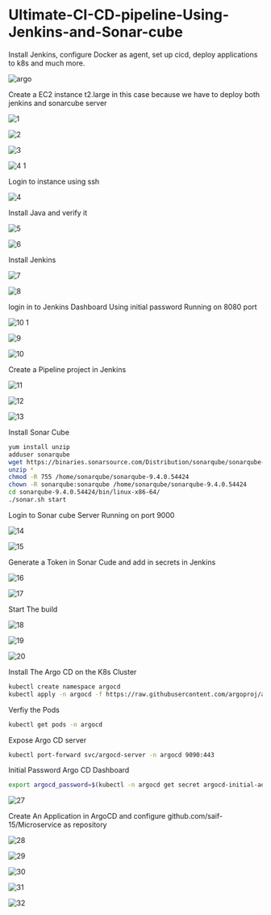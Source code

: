 # Ultimate-CI-CD-pipeline-Using-Jenkins-and-Sonar-cube
Install Jenkins, configure Docker as agent, set up cicd, deploy applications to k8s and much more.

![argo](https://github.com/saif-15/Ultimate-CI-CD-pipeline-Using-Jenkins-and-Sonar-cube/assets/46129194/ee363fdd-5dbc-420b-b6f2-e03d401287e4)


Create a EC2 instance t2.large in this case because we have to deploy both jenkins and sonarcube server

![1](https://github.com/saif-15/Ultimate-CI-CD-pipeline-Using-Jenkins-and-Sonar-cube/assets/46129194/17058cc9-cd92-4236-9db7-0c64bd48f0a2)

![2](https://github.com/saif-15/Ultimate-CI-CD-pipeline-Using-Jenkins-and-Sonar-cube/assets/46129194/ae9a2823-78fb-4148-a72e-86310550a838)

![3](https://github.com/saif-15/Ultimate-CI-CD-pipeline-Using-Jenkins-and-Sonar-cube/assets/46129194/a9e504a8-2909-48c3-b0c4-9429dca3c64e)

![4 1](https://github.com/saif-15/Ultimate-CI-CD-pipeline-Using-Jenkins-and-Sonar-cube/assets/46129194/d70cb8cc-53e9-4904-bb00-fc9844151538)

Login to instance using ssh

![4](https://github.com/saif-15/Ultimate-CI-CD-pipeline-Using-Jenkins-and-Sonar-cube/assets/46129194/ad9d0b66-caec-4d22-aa3e-f32a12796bdf)

Install Java and verify it

![5](https://github.com/saif-15/Ultimate-CI-CD-pipeline-Using-Jenkins-and-Sonar-cube/assets/46129194/70b11b60-735a-48b8-9b74-1dc62db6adee)

![6](https://github.com/saif-15/Ultimate-CI-CD-pipeline-Using-Jenkins-and-Sonar-cube/assets/46129194/ca5a2dc7-3f5b-4d80-b7ed-c04922580dbd)

Install Jenkins 

![7](https://github.com/saif-15/Ultimate-CI-CD-pipeline-Using-Jenkins-and-Sonar-cube/assets/46129194/698a8a33-3918-47cf-abac-3d0b4b7bdb62)

![8](https://github.com/saif-15/Ultimate-CI-CD-pipeline-Using-Jenkins-and-Sonar-cube/assets/46129194/c7f99854-503b-4a5e-88f0-657f55cafa53)

login in to Jenkins Dashboard Using initial password Running on 8080 port

![10 1](https://github.com/saif-15/Ultimate-CI-CD-pipeline-Using-Jenkins-and-Sonar-cube/assets/46129194/d8f519ab-0f08-4e86-a9b5-695bce306e45)

![9](https://github.com/saif-15/Ultimate-CI-CD-pipeline-Using-Jenkins-and-Sonar-cube/assets/46129194/3b83d1d7-85bf-4c70-8035-c6c14c318a71)

![10](https://github.com/saif-15/Ultimate-CI-CD-pipeline-Using-Jenkins-and-Sonar-cube/assets/46129194/01627622-91a0-4547-aa95-58e6eea199e0)

Create a Pipeline project in Jenkins 

![11](https://github.com/saif-15/Ultimate-CI-CD-pipeline-Using-Jenkins-and-Sonar-cube/assets/46129194/2c5220a1-0114-46de-8d52-883f77cde64c)

![12](https://github.com/saif-15/Ultimate-CI-CD-pipeline-Using-Jenkins-and-Sonar-cube/assets/46129194/a217742f-957b-4136-a4fe-f6facbcb3a07)

![13](https://github.com/saif-15/Ultimate-CI-CD-pipeline-Using-Jenkins-and-Sonar-cube/assets/46129194/efd90b7d-826b-4b81-8d01-e846bb123d3d)

Install Sonar Cube
``` bash
yum install unzip
adduser sonarqube
wget https://binaries.sonarsource.com/Distribution/sonarqube/sonarqube-9.4.0.54424.zip
unzip *
chmod -R 755 /home/sonarqube/sonarqube-9.4.0.54424
chown -R sonarqube:sonarqube /home/sonarqube/sonarqube-9.4.0.54424
cd sonarqube-9.4.0.54424/bin/linux-x86-64/
./sonar.sh start
```
Login to Sonar cube Server Running on port 9000

![14](https://github.com/saif-15/Ultimate-CI-CD-pipeline-Using-Jenkins-and-Sonar-cube/assets/46129194/cc4def7b-a53a-4507-a127-45c74ebf9759)

![15](https://github.com/saif-15/Ultimate-CI-CD-pipeline-Using-Jenkins-and-Sonar-cube/assets/46129194/b6454ddb-10b6-4349-b21f-7e3c5ce8a930)

Generate a Token in Sonar Cude and add in secrets in Jenkins

![16](https://github.com/saif-15/Ultimate-CI-CD-pipeline-Using-Jenkins-and-Sonar-cube/assets/46129194/5041d7c6-d3da-40e1-8ec8-8d3bdc610460)

![17](https://github.com/saif-15/Ultimate-CI-CD-pipeline-Using-Jenkins-and-Sonar-cube/assets/46129194/663d0001-ffc5-4b3f-8366-cc9b8cb1f686)

Start The build

![18](https://github.com/saif-15/Ultimate-CI-CD-pipeline-Using-Jenkins-and-Sonar-cube/assets/46129194/a8d5e46c-9070-4f00-839f-17b8b11da091)

![19](https://github.com/saif-15/Ultimate-CI-CD-pipeline-Using-Jenkins-and-Sonar-cube/assets/46129194/973824e5-1ee6-4b8f-9318-ac66c1168940)

![20](https://github.com/saif-15/Ultimate-CI-CD-pipeline-Using-Jenkins-and-Sonar-cube/assets/46129194/659f4a10-433f-45f2-bcfc-1670cf2cc0b2)

Install The Argo CD on the K8s Cluster

```bash
kubectl create namespace argocd
kubectl apply -n argocd -f https://raw.githubusercontent.com/argoproj/argo-cd/stable/manifests/install.yaml
```

Verfiy the Pods

```bash
kubectl get pods -n argocd
```

Expose Argo CD server

```bash
kubectl port-forward svc/argocd-server -n argocd 9090:443
```

Initial Password Argo CD Dashboard

```bash
export argocd_password=$(kubectl -n argocd get secret argocd-initial-admin-secret -o jsonpath="{.data.password}" | base64 -d)
```

![27](https://github.com/saif-15/Ultimate-CI-CD-pipeline-Using-Jenkins-and-Sonar-cube/assets/46129194/cea0827a-894e-4d0d-8319-2f6f3c1d831b)

Create An Application in ArgoCD and configure github.com/saif-15/Microservice as repository

![28](https://github.com/saif-15/Ultimate-CI-CD-pipeline-Using-Jenkins-and-Sonar-cube/assets/46129194/8a81d4d3-cc74-4930-8879-ceece31b041b)

![29](https://github.com/saif-15/Ultimate-CI-CD-pipeline-Using-Jenkins-and-Sonar-cube/assets/46129194/7cc0590d-dfc0-45de-bdb3-1890c7433540)

![30](https://github.com/saif-15/Ultimate-CI-CD-pipeline-Using-Jenkins-and-Sonar-cube/assets/46129194/e007b7cd-b082-4a0a-99c0-eda027bdf1ef)

![31](https://github.com/saif-15/Ultimate-CI-CD-pipeline-Using-Jenkins-and-Sonar-cube/assets/46129194/46604e57-9a7a-4ced-8b69-8b3d53a8afc6)

![32](https://github.com/saif-15/Ultimate-CI-CD-pipeline-Using-Jenkins-and-Sonar-cube/assets/46129194/9c7b7d95-165f-406c-9232-4a08893fd85b)

















